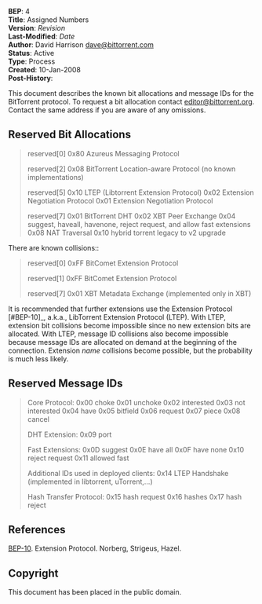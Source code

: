 **BEP**: 4  
**Title**: Assigned Numbers  
**Version**: $Revision$  
**Last-Modified**: $Date$  
**Author**: David Harrison <dave@bittorrent.com>  
**Status**: Active  
**Type**: Process  
**Created**: 10-Jan-2008  
**Post-History**:  


This document describes the known bit allocations and message IDs for
the BitTorrent protocol.  To request a bit allocation contact
editor@bittorrent.org.  Contact the same address if you are aware of
any omissions.

Reserved Bit Allocations
-----

> reserved[0]
> 0x80  Azureus Messaging Protocol
>   
> reserved[2]
> 0x08  BitTorrent Location-aware Protocol (no known implementations)
>   
> reserved[5]
> 0x10  LTEP (Libtorrent Extension Protocol)
> 0x02  Extension Negotiation Protocol
> 0x01  Extension Negotiation Protocol
>   
> reserved[7]
> 0x01  BitTorrent DHT
> 0x02  XBT Peer Exchange 
> 0x04  suggest, haveall, havenone, reject request, and allow fast extensions
> 0x08  NAT Traversal
> 0x10  hybrid torrent legacy to v2 upgrade

There are known collisions::

> reserved[0]
> 0xFF  BitComet Extension Protocol
>   
> reserved[1]
> 0xFF  BitComet Extension Protocol
>   
> reserved[7]
> 0x01  XBT Metadata Exchange (implemented only in XBT)

It is recommended that further extensions use the Extension Protocol
[#BEP-10]_, a.k.a., LibTorrent Extension Protocol (LTEP).  With LTEP,
extension bit collisions become impossible since no new extension bits
are allocated.  With LTEP, message ID collisions also become
impossible because message IDs are allocated on demand at the
beginning of the connection.  Extension *name* collisions become
possible, but the probability is much less likely.

Reserved Message IDs
-----

> Core Protocol:
> 0x00   choke
> 0x01   unchoke
> 0x02   interested
> 0x03   not interested
> 0x04   have
> 0x05   bitfield
> 0x06   request
> 0x07   piece
> 0x08   cancel
> 
> DHT Extension:
> 0x09   port
> 
> Fast Extensions:
> 0x0D   suggest
> 0x0E   have all
> 0x0F   have none
> 0x10   reject request
> 0x11   allowed fast
> 
> Additional IDs used in deployed clients:
> 0x14   LTEP Handshake (implemented in libtorrent, uTorrent,...)
> 
> Hash Transfer Protocol:
> 0x15   hash request
> 0x16   hashes
> 0x17	hash reject

References
-----

[BEP-10](/beps/0010).  Extension Protocol. Norberg, Strigeus, Hazel.

Copyright
-----

This document has been placed in the public domain.
